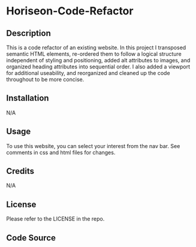 # Horiseon-Code-Refactor

## Description

This is a code refactor of an existing website. In this project I transposed semantic HTML elements, re-ordered them to follow a logical structure independent of styling and positioning, added alt attributes to images, and organized heading attributes into sequential order. I also added a viewport for additional useability, and reorganized and cleaned up the code throughout to be more concise.

## Installation

N/A

## Usage

To use this website, you can select your interest from the nav bar. See comments in css and html files for changes.

## Credits

N/A

## License

Please refer to the LICENSE in the repo.

## Code Source


